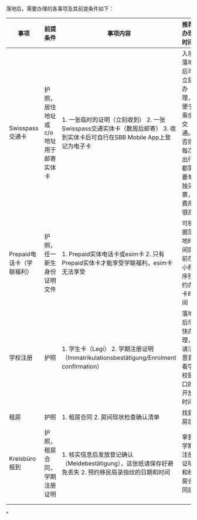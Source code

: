 落地后，需要办理的各事项及其前提条件如下：

| 事项               | 前提条件                 | 事项内容                                                                                     | 推荐办理时间                               |
| ---------------- | -------------------- | ---------------------------------------------------------------------------------------- | ------------------------------------ |
| Swisspass交通卡     | 护照，居住地址或c/o地址用于邮寄实体卡 | 1. 一张临时的证明（立刻收到）&#xA;2\. 一张Swisspass交通实体卡（数周后邮寄）&#xA;3\. 收到实体卡后可自行在SBB Mobile App上登记为电子卡 | 入境落地后可立刻办理，便于乘坐交通。否则每次出行都需要单独买票，费用很高 |
| Prepaid电话卡（学联福利） | 护照，任一新生身份证明文件        | 1. Prepaid实体电话卡或esim卡&#xA;2\. 只有Prepaid实体卡才能享受学联福利，esim卡无法享受                             | 可根据落地时间提前在小程序预约办卡时间                  |
| 学校注册             | 护照                   | 1. 学生卡（Legi）&#xA;2\. 学期注册证明（Immatrikulationsbestätigung/Enrolment confirmation）          | 落地后尽快办理，请注意查看学校窗口的开放时间               |
| 租房               | 护照                   | 1. 租房合同&#xA;2\. 房间现状检查确认清单                                                               | 找到房后                                 |
| Kreisbüro报到      | 护照，租房合同，学期注册证明       | 1. 核实信息后发放登记确认（Meldebestätigung），这张纸请保存好避免丢失&#xA;2\. 预约移民局录指纹的日期和时间                      | 拿到学期注册证明和租房合同后                       |
|                  |                      |                                                                                          |                                      |
|                  |                      |                                                                                          |                                      |

^
